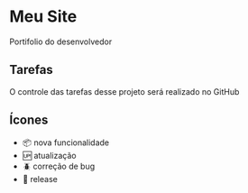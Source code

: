 # Meu Site

Portifolio do desenvolvedor

## Tarefas

O controle das tarefas desse projeto será realizado no GitHub

## Ícones


- :package: nova funcionalidade
- :up: atualização
- :beetle: correção de bug
- :checkered_flag: release
